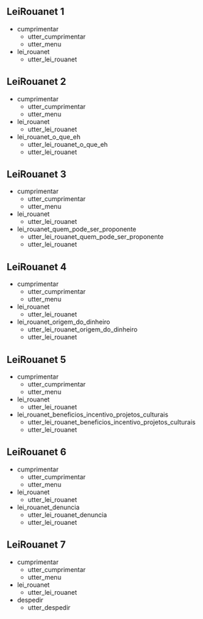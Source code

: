## LeiRouanet 1
* cumprimentar
    - utter_cumprimentar
    - utter_menu
* lei_rouanet
    - utter_lei_rouanet

## LeiRouanet 2
* cumprimentar
    - utter_cumprimentar
    - utter_menu
* lei_rouanet
    - utter_lei_rouanet
* lei_rouanet_o_que_eh
    - utter_lei_rouanet_o_que_eh
    - utter_lei_rouanet

## LeiRouanet 3
* cumprimentar
    - utter_cumprimentar
    - utter_menu
* lei_rouanet
    - utter_lei_rouanet
* lei_rouanet_quem_pode_ser_proponente
    - utter_lei_rouanet_quem_pode_ser_proponente
    - utter_lei_rouanet

## LeiRouanet 4
* cumprimentar
    - utter_cumprimentar
    - utter_menu
* lei_rouanet
    - utter_lei_rouanet
* lei_rouanet_origem_do_dinheiro
    - utter_lei_rouanet_origem_do_dinheiro
    - utter_lei_rouanet

## LeiRouanet 5
* cumprimentar
    - utter_cumprimentar
    - utter_menu
* lei_rouanet
    - utter_lei_rouanet
* lei_rouanet_beneficios_incentivo_projetos_culturais
    - utter_lei_rouanet_beneficios_incentivo_projetos_culturais
    - utter_lei_rouanet

## LeiRouanet 6
* cumprimentar
    - utter_cumprimentar
    - utter_menu
* lei_rouanet
    - utter_lei_rouanet
* lei_rouanet_denuncia
    - utter_lei_rouanet_denuncia
    - utter_lei_rouanet

## LeiRouanet 7
* cumprimentar
    - utter_cumprimentar
    - utter_menu
* lei_rouanet
    - utter_lei_rouanet
* despedir
    - utter_despedir

